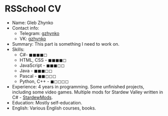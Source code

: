 # RSSchool CV

 - Name: Gleb Zhynko
 - Contact info: 
     - Telegram: [gzhynko](https://t.me/gzhynko)
     - VK: [gzhynko](https://vk.me/gzhynko)
 - Summary: This part is something I need to work on.
 - Skills:
    - C#- ◼◼◼◼◻
    - HTML, CSS  - ◼◼◼◼◻
    - JavaScript - ◼◼◼◻◻
    - Java - ◼◼◼◻◻
    - Pascal -  ◼◼◻◻◻
    - Python, C++ -  ◼◻◻◻◻
-  Experience: 4 years in programming. Some unfinished projects, including some video games. Multiple mods for Stardew Valley written in C# - [StardewMods](https://github.com/gzhynko/StardewMods).
- Education: Mostly self-education. 
- English: Various English courses, books.